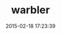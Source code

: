 ---
layout: post
title:  "warbler"
repo:   "jruby/warbler"
date:   2015-02-18 17:23:39
gemurl: https://github.com/jruby/warbler
---